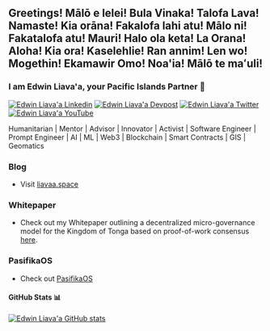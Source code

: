 <h2> Greetings! Mālō e lelei! Bula Vinaka! Talofa Lava! Namaste! Kia orāna! Fakalofa lahi atu! Mālo ni! Fakatalofa atu! Mauri! Halo ola keta! La Orana! Aloha! Kia ora! Kaselehlie! Ran annim! Len wo! Mogethin! Ekamawir Omo! Noa'ia! Mālō te maʻuli! </h2>

<h3> I am Edwin Liava'a, your Pacific Islands Partner 👋 </h3>
    
[![Edwin Liava'a Linkedin](https://img.shields.io/badge/LinkedIn-0077B5?style=for-the-badge&logo=linkedin&logoColor=white)](https://www.linkedin.com/in/edwin-liavaa/) 
[![Edwin Liava'a Devpost](https://img.shields.io/badge/Devpost-003E54?logo=devpost&logoColor=fff&style=for-the-badge)](https://devpost.com/etuini-liavaa) 
[![Edwin Liava'a Twitter](https://img.shields.io/badge/Twitter-1DA1F2?style=for-the-badge&logo=twitter&logoColor=white)](https://twitter.com/EdwinLiavaa)
[![Edwin Liava'a YouTube](https://img.shields.io/badge/YouTube-FF0000?style=for-the-badge&logo=youtube&logoColor=white)](https://www.youtube.com/channel/UCGCjdhzDBYgU0_YGznVqZQQ)

Humanitarian | Mentor | Advisor | Innovator | Activist | Software Engineer | Prompt Engineer | AI | ML | Web3 | Blockchain | Smart Contracts | GIS | Geomatics

### Blog
* Visit [liavaa.space](https://github.com/EdwinLiavaa/liavaa.space)

### Whitepaper
* Check out my Whitepaper outlining a decentralized micro-governance model for the Kingdom of Tonga based on proof-of-work consensus [here](https://github.com/EdwinLiavaa/Whitepaper).

### PasifikaOS
* Check out [PasifikaOS](https://github.com/EdwinLiavaa/pasifikaos)

#### GitHub Stats 📊

[![Edwin Liava'a GitHub stats](https://github-readme-stats.vercel.app/api?username=EdwinLiavaa)](https://github.com/anuraghazra/github-readme-stats) 

<!--
**FidelChe/FidelChe** is a ✨ _special_ ✨ repository because its `README.md` (this file) appears on your GitHub profile.

Here are some ideas to get you started:

- 🔭 I’m currently working on ...
- 🌱 I’m currently learning ...
- 👯 I’m looking to collaborate on ...
- 🤔 I’m looking for help with ...
- 💬 Ask me about ...
- 📫 How to reach me: ...
- 😄 Pronouns: ...
- ⚡ Fun fact: ...
-->
